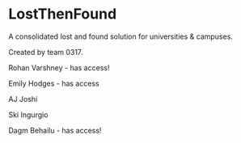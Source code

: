 # LostThenFound
A consolidated lost and found solution for universities &amp; campuses.

Created by team 0317.

Rohan Varshney - has access!

Emily Hodges - has access

AJ Joshi

Ski Ingurgio

Dagm Behailu - has access!

